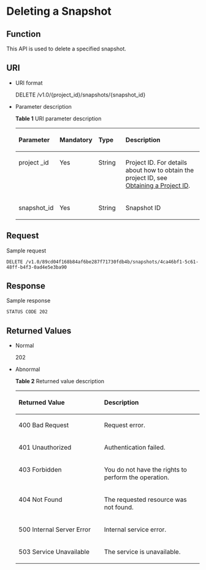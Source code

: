 # Deleting a Snapshot<a name="dws_02_0027"></a>

## Function<a name="sfcf2baffe2ad46fa81d55b2dd2bf89bc"></a>

This API is used to delete a specified snapshot.

## URI<a name="s38a27afad7024ce3852e9847fd94c040"></a>

-   URI format

    DELETE /v1.0/\{project\_id\}/snapshots/\{snapshot\_id\}

-   Parameter description

    **Table  1**  URI parameter description

    <a name="en-us_topic_0067607271_table34550710"></a>
    <table><thead align="left"><tr id="en-us_topic_0067607271_row5432205"><th class="cellrowborder" valign="top" width="21.94%" id="mcps1.2.5.1.1"><p id="en-us_topic_0067607271_p37355470"><a name="en-us_topic_0067607271_p37355470"></a><a name="en-us_topic_0067607271_p37355470"></a><strong id="b84235270617228"><a name="b84235270617228"></a><a name="b84235270617228"></a>Parameter</strong></p>
    </th>
    <th class="cellrowborder" valign="top" width="15.03%" id="mcps1.2.5.1.2"><p id="en-us_topic_0067607271_p5894231"><a name="en-us_topic_0067607271_p5894231"></a><a name="en-us_topic_0067607271_p5894231"></a><strong id="b6167984116271"><a name="b6167984116271"></a><a name="b6167984116271"></a>Mandatory</strong></p>
    </th>
    <th class="cellrowborder" valign="top" width="15.39%" id="mcps1.2.5.1.3"><p id="en-us_topic_0067607271_p7670737"><a name="en-us_topic_0067607271_p7670737"></a><a name="en-us_topic_0067607271_p7670737"></a><strong id="b84235270617235"><a name="b84235270617235"></a><a name="b84235270617235"></a>Type</strong></p>
    </th>
    <th class="cellrowborder" valign="top" width="47.64%" id="mcps1.2.5.1.4"><p id="en-us_topic_0067607271_p17349988"><a name="en-us_topic_0067607271_p17349988"></a><a name="en-us_topic_0067607271_p17349988"></a><strong id="b842352706172443"><a name="b842352706172443"></a><a name="b842352706172443"></a>Description</strong></p>
    </th>
    </tr>
    </thead>
    <tbody><tr id="en-us_topic_0067607271_row63171767"><td class="cellrowborder" valign="top" width="21.94%" headers="mcps1.2.5.1.1 "><p id="en-us_topic_0067607271_p16639474"><a name="en-us_topic_0067607271_p16639474"></a><a name="en-us_topic_0067607271_p16639474"></a>project _id</p>
    </td>
    <td class="cellrowborder" valign="top" width="15.03%" headers="mcps1.2.5.1.2 "><p id="en-us_topic_0067607271_p5620158"><a name="en-us_topic_0067607271_p5620158"></a><a name="en-us_topic_0067607271_p5620158"></a>Yes</p>
    </td>
    <td class="cellrowborder" valign="top" width="15.39%" headers="mcps1.2.5.1.3 "><p id="en-us_topic_0067607271_p52579650"><a name="en-us_topic_0067607271_p52579650"></a><a name="en-us_topic_0067607271_p52579650"></a>String</p>
    </td>
    <td class="cellrowborder" valign="top" width="47.64%" headers="mcps1.2.5.1.4 "><p id="p1590591325620"><a name="p1590591325620"></a><a name="p1590591325620"></a>Project ID. For details about how to obtain the project ID, see <a href="obtaining-a-project-id.md">Obtaining a Project ID</a>.</p>
    </td>
    </tr>
    <tr id="en-us_topic_0067607271_row11404133"><td class="cellrowborder" valign="top" width="21.94%" headers="mcps1.2.5.1.1 "><p id="en-us_topic_0067607271_p51319614"><a name="en-us_topic_0067607271_p51319614"></a><a name="en-us_topic_0067607271_p51319614"></a>snapshot_id</p>
    </td>
    <td class="cellrowborder" valign="top" width="15.03%" headers="mcps1.2.5.1.2 "><p id="en-us_topic_0067607271_p63248075"><a name="en-us_topic_0067607271_p63248075"></a><a name="en-us_topic_0067607271_p63248075"></a>Yes</p>
    </td>
    <td class="cellrowborder" valign="top" width="15.39%" headers="mcps1.2.5.1.3 "><p id="en-us_topic_0067607271_p22820469"><a name="en-us_topic_0067607271_p22820469"></a><a name="en-us_topic_0067607271_p22820469"></a>String</p>
    </td>
    <td class="cellrowborder" valign="top" width="47.64%" headers="mcps1.2.5.1.4 "><p id="en-us_topic_0067607271_p36518691"><a name="en-us_topic_0067607271_p36518691"></a><a name="en-us_topic_0067607271_p36518691"></a>Snapshot ID</p>
    </td>
    </tr>
    </tbody>
    </table>


## Request<a name="s649ab73a82e34ecd9160b0060a337f92"></a>

Sample request

```
DELETE /v1.0/89cd04f168b84af6be287f71730fdb4b/snapshots/4ca46bf1-5c61-48ff-b4f3-0ad4e5e3ba90
```

## Response<a name="sbec897acaf7347c0ac1723e38546a861"></a>

Sample response

```
STATUS CODE 202
```

## Returned Values<a name="s33606771ebd747ddac1c88ee301f2aea"></a>

-   Normal

    202

-   Abnormal 

    **Table  2**  Returned value description

    <a name="en-us_topic_0067607271_table35025494"></a>
    <table><thead align="left"><tr id="en-us_topic_0067607271_row59481773"><th class="cellrowborder" valign="top" width="46.46%" id="mcps1.2.3.1.1"><p id="en-us_topic_0067607271_p53294272"><a name="en-us_topic_0067607271_p53294272"></a><a name="en-us_topic_0067607271_p53294272"></a><strong id="b842352706104927"><a name="b842352706104927"></a><a name="b842352706104927"></a>Returned Value</strong></p>
    </th>
    <th class="cellrowborder" valign="top" width="53.54%" id="mcps1.2.3.1.2"><p id="en-us_topic_0067607271_p21868813"><a name="en-us_topic_0067607271_p21868813"></a><a name="en-us_topic_0067607271_p21868813"></a><strong id="b1170659825"><a name="b1170659825"></a><a name="b1170659825"></a>Description</strong></p>
    </th>
    </tr>
    </thead>
    <tbody><tr id="en-us_topic_0067607271_row26543418"><td class="cellrowborder" valign="top" width="46.46%" headers="mcps1.2.3.1.1 "><p id="en-us_topic_0067607271_p2533231"><a name="en-us_topic_0067607271_p2533231"></a><a name="en-us_topic_0067607271_p2533231"></a>400 Bad Request</p>
    </td>
    <td class="cellrowborder" valign="top" width="53.54%" headers="mcps1.2.3.1.2 "><p id="en-us_topic_0067607271_p3865173"><a name="en-us_topic_0067607271_p3865173"></a><a name="en-us_topic_0067607271_p3865173"></a>Request error.</p>
    </td>
    </tr>
    <tr id="en-us_topic_0067607271_row34786562"><td class="cellrowborder" valign="top" width="46.46%" headers="mcps1.2.3.1.1 "><p id="en-us_topic_0067607271_p66248115"><a name="en-us_topic_0067607271_p66248115"></a><a name="en-us_topic_0067607271_p66248115"></a>401 Unauthorized</p>
    </td>
    <td class="cellrowborder" valign="top" width="53.54%" headers="mcps1.2.3.1.2 "><p id="en-us_topic_0067607271_p64497130"><a name="en-us_topic_0067607271_p64497130"></a><a name="en-us_topic_0067607271_p64497130"></a>Authentication failed.</p>
    </td>
    </tr>
    <tr id="en-us_topic_0067607271_row43603258"><td class="cellrowborder" valign="top" width="46.46%" headers="mcps1.2.3.1.1 "><p id="en-us_topic_0067607271_p42202994"><a name="en-us_topic_0067607271_p42202994"></a><a name="en-us_topic_0067607271_p42202994"></a>403 Forbidden</p>
    </td>
    <td class="cellrowborder" valign="top" width="53.54%" headers="mcps1.2.3.1.2 "><p id="en-us_topic_0067607271_p62999330"><a name="en-us_topic_0067607271_p62999330"></a><a name="en-us_topic_0067607271_p62999330"></a>You do not have the rights to perform the operation.</p>
    </td>
    </tr>
    <tr id="en-us_topic_0067607271_row30123063"><td class="cellrowborder" valign="top" width="46.46%" headers="mcps1.2.3.1.1 "><p id="en-us_topic_0067607271_p24049039"><a name="en-us_topic_0067607271_p24049039"></a><a name="en-us_topic_0067607271_p24049039"></a>404 Not Found</p>
    </td>
    <td class="cellrowborder" valign="top" width="53.54%" headers="mcps1.2.3.1.2 "><p id="en-us_topic_0067607271_p1815156"><a name="en-us_topic_0067607271_p1815156"></a><a name="en-us_topic_0067607271_p1815156"></a>The requested resource was not found.</p>
    </td>
    </tr>
    <tr id="en-us_topic_0067607271_row16336406"><td class="cellrowborder" valign="top" width="46.46%" headers="mcps1.2.3.1.1 "><p id="en-us_topic_0067607271_p48180537"><a name="en-us_topic_0067607271_p48180537"></a><a name="en-us_topic_0067607271_p48180537"></a>500 Internal Server Error</p>
    </td>
    <td class="cellrowborder" valign="top" width="53.54%" headers="mcps1.2.3.1.2 "><p id="en-us_topic_0067607271_p10309404"><a name="en-us_topic_0067607271_p10309404"></a><a name="en-us_topic_0067607271_p10309404"></a>Internal service error.</p>
    </td>
    </tr>
    <tr id="en-us_topic_0067607271_row25675773"><td class="cellrowborder" valign="top" width="46.46%" headers="mcps1.2.3.1.1 "><p id="en-us_topic_0067607271_p66471715"><a name="en-us_topic_0067607271_p66471715"></a><a name="en-us_topic_0067607271_p66471715"></a>503 Service Unavailable</p>
    </td>
    <td class="cellrowborder" valign="top" width="53.54%" headers="mcps1.2.3.1.2 "><p id="en-us_topic_0067607271_p15499871"><a name="en-us_topic_0067607271_p15499871"></a><a name="en-us_topic_0067607271_p15499871"></a>The service is unavailable.</p>
    </td>
    </tr>
    </tbody>
    </table>


